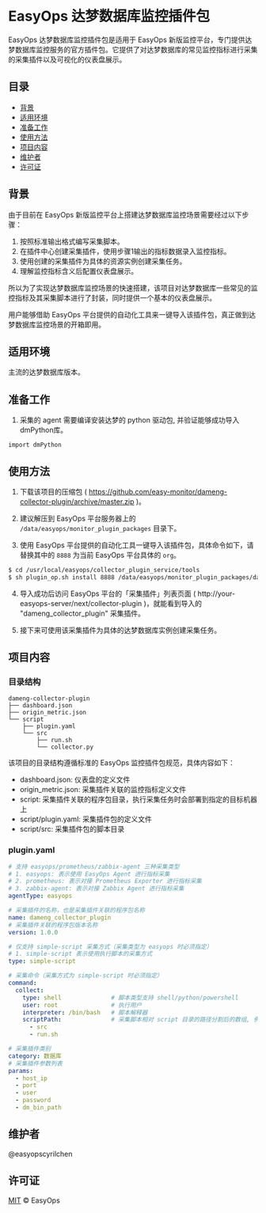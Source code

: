 # EasyOps 达梦数据库监控插件包

EasyOps 达梦数据库监控插件包是适用于 EasyOps 新版监控平台，专门提供达梦数据库监控服务的官方插件包。它提供了对达梦数据库的常见监控指标进行采集的采集插件以及可视化的仪表盘展示。

## 目录

- [背景](#背景)
- [适用环境](#适用环境)
- [准备工作](#准备工作)
- [使用方法](#使用方法)
- [项目内容](#项目内容)
- [维护者](#维护者)
- [许可证](#许可证)

## 背景

由于目前在 EasyOps 新版监控平台上搭建达梦数据库监控场景需要经过以下步骤：

1. 按照标准输出格式编写采集脚本。
2. 在插件中心创建采集插件，使用步骤1输出的指标数据录入监控指标。
3. 使用创建的采集插件为具体的资源实例创建采集任务。
4. 理解监控指标含义后配置仪表盘展示。

所以为了实现达梦数据库监控场景的快速搭建，该项目对达梦数据库一些常见的监控指标及其采集脚本进行了封装，同时提供一个基本的仪表盘展示。

用户能够借助 EasyOps 平台提供的自动化工具来一键导入该插件包，真正做到达梦数据库监控场景的开箱即用。
 
## 适用环境

主流的达梦数据库版本。

## 准备工作

1. 采集的 agent 需要编译安装达梦的 python 驱动包,  并验证能够成功导入dmPython库。
```
import dmPython
```


## 使用方法

1. 下载该项目的压缩包 ( https://github.com/easy-monitor/dameng-collector-plugin/archive/master.zip )。

2. 建议解压到 EasyOps 平台服务器上的 `/data/easyops/monitor_plugin_packages` 目录下。

3. 使用 EasyOps 平台提供的自动化工具一键导入该插件包，具体命令如下，请替换其中的 `8888` 为当前 EasyOps 平台具体的 `org`。

```sh
$ cd /usr/local/easyops/collector_plugin_service/tools
$ sh plugin_op.sh install 8888 /data/easyops/monitor_plugin_packages/dameng-collector-plugin
```

4. 导入成功后访问 EasyOps 平台的「采集插件」列表页面 ( http://your-easyops-server/next/collector-plugin )，就能看到导入的 "dameng_collector_plugin" 采集插件。

5. 接下来可使用该采集插件为具体的达梦数据库实例创建采集任务。

## 项目内容

### 目录结构

```
dameng-collector-plugin
├── dashboard.json
├── origin_metric.json
└── script
    ├── plugin.yaml
    └── src
        ├── run.sh
        └── collector.py
```

该项目的目录结构遵循标准的 EasyOps 监控插件包规范，具体内容如下：

- dashboard.json: 仪表盘的定义文件
- origin_metric.json: 采集插件关联的监控指标定义文件
- script: 采集插件关联的程序包目录，执行采集任务时会部署到指定的目标机器上
- script/plugin.yaml: 采集插件包的定义文件
- script/src: 采集插件包的脚本目录

### plugin.yaml

```yaml
# 支持 easyops/prometheus/zabbix-agent 三种采集类型
# 1. easyops: 表示使用 EasyOps Agent 进行指标采集
# 2. prometheus: 表示对接 Prometheus Exporter 进行指标采集
# 3. zabbix-agent: 表示对接 Zabbix Agent 进行指标采集
agentType: easyops

# 采集插件的名称，也是采集插件关联的程序包名称
name: dameng_collector_plugin
# 采集插件关联的程序包版本名称
version: 1.0.0

# 仅支持 simple-script 采集方式（采集类型为 easyops 时必须指定）
# 1. simple-script 表示使用执行脚本的采集方式
type: simple-script

# 采集命令（采集方式为 simple-script 时必须指定）
command:
  collect:
    type: shell              # 脚本类型支持 shell/python/powershell
    user: root               # 执行用户
    interpreter: /bin/bash   # 脚本解释器
    scriptPath:              # 采集脚本相对 script 目录的路径分割后的数组, 例如：src/run.sh 的相对路径会被分割为 [src, run.sh]
      - src
      - run.sh

# 采集插件类别 
category: 数据库
# 采集插件参数列表
params:
  - host_ip
  - port
  - user
  - password
  - dm_bin_path
```

## 维护者

@easyopscyrilchen

## 许可证

[MIT](#许可证) © EasyOps
